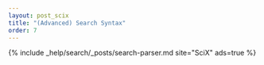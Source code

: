 ```yaml
---
layout: post_scix
title: "(Advanced) Search Syntax"
order: 7
---
```


{% include _help/search/_posts/search-parser.md site="SciX" ads=true %}
